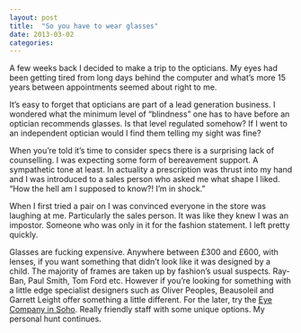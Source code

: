 ```yaml
---
layout: post
title:  "So you have to wear glasses"
date: 2013-03-02  
categories:
---
```

A few weeks back I decided to make a trip to the opticians. My eyes had been getting tired from long days behind the computer and what’s more 15 years between appointments seemed about right to me.

It’s easy to forget that opticians are part of a lead generation business. I wondered what the minimum level of “blindness” one has to have before an optician recommends glasses. Is that level regulated somehow? If I went to an independent optician would I find them telling my sight was fine?

When you’re told it’s time to consider specs there is a surprising lack of counselling. I was expecting some form of bereavement support. A sympathetic tone at least. In actuality a prescription was thrust into my hand and I was introduced to a sales person who asked me what shape I liked. “How the hell am I supposed to know?! I’m in shock.”

When I first tried a pair on I was convinced everyone in the store was laughing at me. Particularly the sales person. It was like they knew I was an impostor. Someone who was only in it for the fashion statement. I left pretty quickly.

Glasses are fucking expensive. Anywhere between £300 and £600, with lenses, if you want something that didn’t look like it was designed by a child. The majority of frames are taken up by fashion’s usual suspects. Ray-Ban, Paul Smith, Tom Ford etc. However if you’re looking for something with a little edge specialist designers such as Oliver Peoples, Beausoleil and Garrett Leight offer something a little different. For the later, try the [Eye Company in Soho](http://eye-company.co.uk/). Really friendly staff with some unique options. My personal hunt continues.
